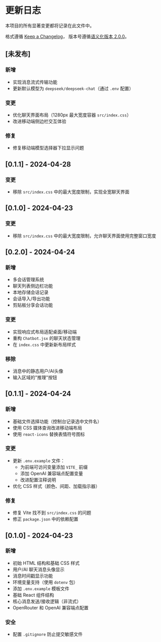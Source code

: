 # 更新日志

本项目的所有显著变更都将记录在此文件中。

格式遵循 [Keep a Changelog](https://keepachangelog.com/zh-CN/1.0.0/)，
版本号遵循[语义化版本 2.0.0](https://semver.org/lang/zh-CN/)。

## [未发布]
### 新增
- 实现消息流式传输功能
- 更新默认模型为 `deepseek/deepseek-chat`（通过 `.env` 配置）

### 变更
- 优化聊天界面布局（1280px 最大宽度容器 `src/index.css`）
- 改进移动端侧边栏交互体验

### 修复
- 修复移动端模型选择器下拉显示问题

## [0.1.1] - 2024-04-28
### 变更
- 移除 `src/index.css` 中的最大宽度限制，实现全宽聊天界面

## [0.1.0] - 2024-04-23
### 变更
- 移除 `src/index.css` 中的最大宽度限制，允许聊天界面使用完整窗口宽度

## [0.2.0] - 2024-04-24
### 新增
- 多会话管理系统
- 聊天列表侧边栏功能
- 本地存储会话记录
- 会话导入/导出功能
- 剪贴板分享会话功能

### 变更
- 实现响应式布局适配桌面/移动端
- 重构 `Chatbot.jsx` 的聊天状态管理
- 在 `index.css` 中更新新布局样式

### 移除
- 消息中的静态用户/AI头像
- 输入区域的"推理"按钮

## [0.1.1] - 2024-04-24
### 新增
- 基础文件选择功能（控制台记录选中文件名）
- 使用 CSS 媒体查询改进移动端布局
- 使用 `react-icons` 替换表情符号图标

### 变更
- 更新 `.env.example` 文件：
  - 为前端可访问变量添加 `VITE_` 前缀
  - 添加 OpenAI 兼容端点配置变量
  - 改进配置注释说明
- 优化 CSS 样式（颜色、间距、加载指示器）

### 修复
- 修复 Vite 找不到 `src/index.css` 的问题
- 修正 `package.json` 中的依赖配置

## [0.1.0] - 2024-04-23
### 新增
- 初始 HTML 结构和基础 CSS 样式
- 用户/AI 聊天消息头像显示
- 消息时间戳显示功能
- 环境变量支持（使用 `dotenv` 包）
- 添加 `.env.example` 模板文件
- 基础 React 组件结构
- 核心消息发送/接收逻辑（非流式）
- OpenRouter 和 OpenAI 兼容端点配置

### 安全
- 配置 `.gitignore` 防止提交敏感文件